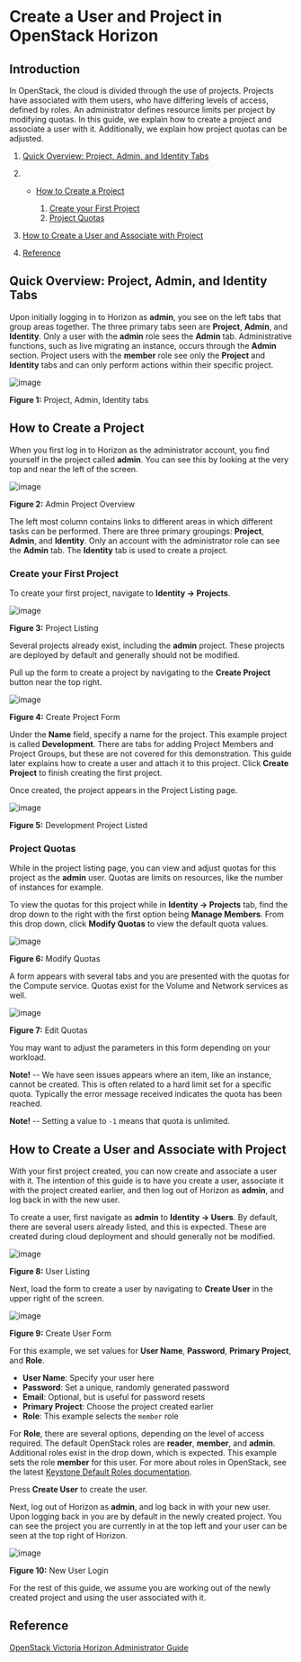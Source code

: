 # Create a User and Project in OpenStack Horizon

## Introduction

In OpenStack, the cloud is divided through the use of projects. Projects
have associated with them users, who have differing levels of access,
defined by roles. An administrator defines resource limits per project
by modifying quotas. In this guide, we explain how to create a project
and associate a user with it. Additionally, we explain how project
quotas can be adjusted.

1.  [Quick Overview: Project, Admin, and Identity
    Tabs](operators_manual/day-1/horizon/create-user-project.rst#quick-overview-project-admin-and-identity-tabs)

2.    - [How to Create a
        Project](operators_manual/day-1/horizon/create-user-project.rst#how-to-create-a-project)
        
        1.  [Create your First
            Project](operators_manual/day-1/horizon/create-user-project.rst#create-your-first-project)
        2.  [Project
            Quotas](operators_manual/day-1/horizon/create-user-project.rst#project-quotas)

3.  [How to Create a User and Associate with
    Project](operators_manual/day-1/horizon/create-user-project.rst#how-to-create-a-user-and-associate-with-project)

4.  [Reference](operators_manual/day-1/horizon/create-user-project.rst#reference)

## Quick Overview: Project, Admin, and Identity Tabs

Upon initially logging in to Horizon as **admin**, you see on the left
tabs that group areas together. The three primary tabs seen are
**Project**, **Admin**, and **Identity**. Only a user with the **admin**
role sees the **Admin** tab. Administrative functions, such as live
migrating an instance, occurs through the **Admin** section. Project
users with the **member** role see only the **Project** and **Identity**
tabs and can only perform actions within their specific project.

![image](images/project-admin-identity.png)

**Figure 1:** Project, Admin, Identity tabs

## How to Create a Project

When you first log in to Horizon as the administrator account, you find
yourself in the project called **admin**. You can see this by looking at
the very top and near the left of the screen.

![image](images/admin-project.png)

**Figure 2:** Admin Project Overview

The left most column contains links to different areas in which
different tasks can be performed. There are three primary groupings:
**Project**, **Admin**, and **Identity**. Only an account with the
administrator role can see the **Admin** tab. The **Identity** tab is
used to create a project.

### Create your First Project

To create your first project, navigate to **Identity -\> Projects**.

![image](images/projects.png)

**Figure 3:** Project Listing

Several projects already exist, including the **admin** project. These
projects are deployed by default and generally should not be modified.

Pull up the form to create a project by navigating to the **Create
Project** button near the top right.

![image](images/project-form.png)

**Figure 4:** Create Project Form

Under the **Name** field, specify a name for the project. This example
project is called **Development**. There are tabs for adding Project
Members and Project Groups, but these are not covered for this
demonstration. This guide later explains how to create a user and attach
it to this project. Click **Create Project** to finish creating the
first project.

Once created, the project appears in the Project Listing page.

![image](images/dev-project-listing.png)

**Figure 5:** Development Project Listed

### Project Quotas

While in the project listing page, you can view and adjust quotas for
this project as the **admin** user. Quotas are limits on resources, like
the number of instances for example.

To view the quotas for this project while in **Identity -\> Projects**
tab, find the drop down to the right with the first option being
**Manage Members**. From this drop down, click **Modify Quotas** to view
the default quota values.

![image](images/modify-quotas.png)

**Figure 6:** Modify Quotas

A form appears with several tabs and you are presented with the quotas
for the Compute service. Quotas exist for the Volume and Network
services as well.

![image](images/edit-quotas.png)

**Figure 7:** Edit Quotas

You may want to adjust the parameters in this form depending on your
workload.

**Note\!** -- We have seen issues appears where an item, like an
instance, cannot be created. This is often related to a hard limit set
for a specific quota. Typically the error message received indicates the
quota has been reached.

**Note\!** -- Setting a value to `-1` means that quota is unlimited.

## How to Create a User and Associate with Project

With your first project created, you can now create and associate a user
with it. The intention of this guide is to have you create a user,
associate it with the project created earlier, and then log out of
Horizon as **admin**, and log back in with the new user.

To create a user, first navigate as **admin** to **Identity -\> Users**.
By default, there are several users already listed, and this is
expected. These are created during cloud deployment and should generally
not be modified.

![image](images/users.png)

**Figure 8:** User Listing

Next, load the form to create a user by navigating to **Create User** in
the upper right of the screen.

![image](images/create-user-form.png)

**Figure 9:** Create User Form

For this example, we set values for **User Name**, **Password**,
**Primary Project**, and **Role**.

  - **User Name**: Specify your user here
  - **Password**: Set a unique, randomly generated password
  - **Email**: Optional, but is useful for password resets
  - **Primary Project**: Choose the project created earlier
  - **Role**: This example selects the `member` role

For **Role**, there are several options, depending on the level of
access required. The default OpenStack roles are **reader**, **member**,
and **admin**. Additional roles exist in the drop down, which is
expected. This example sets the role **member** for this user. For more
about roles in OpenStack, see the latest [Keystone Default Roles
documentation](https://docs.openstack.org/keystone/latest/admin/service-api-protection.html).

Press **Create User** to create the user.

Next, log out of Horizon as **admin**, and log back in with your new
user. Upon logging back in you are by default in the newly created
project. You can see the project you are currently in at the top left
and your user can be seen at the top right of Horizon.

![image](images/login-as-user-horizon.png)

**Figure 10:** New User Login

For the rest of this guide, we assume you are working out of the newly
created project and using the user associated with it.

## Reference

[OpenStack Victoria Horizon Administrator
Guide](https://docs.openstack.org/horizon/victoria/admin/index.html)
